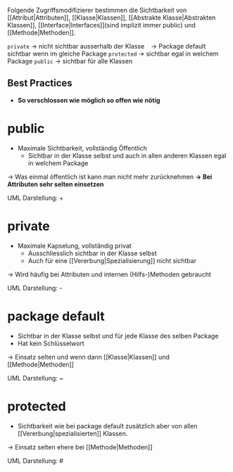 Folgende Zugriffsmodifizierer bestimmen die Sichtbarkeit von [[Attribut|Attributen]], [[Klasse|Klassen]], [[Abstrakte Klasse|Abstrakten Klassen]], [[Interface|Interfaces]](sind implizit immer public) und [[Methode|Methoden]].

`private` → nicht sichtbar ausserhalb der Klasse 
` ` → Package default sichtbar wenn im gleiche Package 
`protected` → sichtbar egal in welchem Package
`public` → sichtbar für alle Klassen

## Best Practices
- **So verschlossen wie möglich so offen wie nötig**
# public
- Maximale Sichtbarkeit, vollständig Öffentlich
	- Sichtbar in der Klasse selbst und auch in allen anderen Klassen egal in welchem Package

→ Was einmal öffentlich ist kann man nicht mehr zurücknehmen
**→ Bei Attributen sehr selten einsetzen**

UML Darstellung: +

# private
- Maximale Kapselung, vollständig privat
	- Ausschliesslich sichtbar in der Klasse selbst
	- Auch für eine [[Vererbung|Spezialisierung]] nicht sichtbar

→ Wird häufig bei Attributen und internen (Hilfs-)Methoden gebraucht

UML Darstellung: -


# package default
- Sichtbar in der Klasse selbst und für jede Klasse des selben Package
- Hat kein Schlüsselwort

→ Einsatz selten und wenn dann [[Klasse|Klassen]] und [[Methode|Methoden]]

UML Darstellung: ~


# protected
- Sichtbarkeit wie bei package default zusätzlich aber von allen [[Vererbung|spezialisierten]] Klassen.

→ Einsatz selten ehere bei [[Methode|Methoden]]

UML Darstellung: #